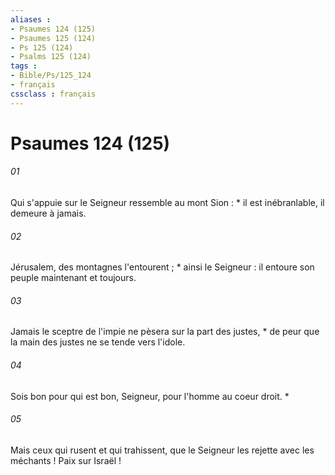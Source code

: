 ```yaml
---
aliases : 
- Psaumes 124 (125)
- Psaumes 125 (124)
- Ps 125 (124)
- Psalms 125 (124)
tags : 
- Bible/Ps/125_124
- français
cssclass : français
---
```


# Psaumes 124 (125)

###### 01
Qui s'appuie sur le Seigneur ressemble au mont Sion : * il est inébranlable, il demeure à jamais.
###### 02
Jérusalem, des montagnes l'entourent ; * ainsi le Seigneur : il entoure son peuple maintenant et toujours.
###### 03
Jamais le sceptre de l'impie ne pèsera sur la part des justes, * de peur que la main des justes ne se tende vers l'idole.
###### 04
Sois bon pour qui est bon, Seigneur, pour l'homme au coeur droit. *
###### 05
Mais ceux qui rusent et qui trahissent, que le Seigneur les rejette avec les méchants !
Paix sur Israël !
